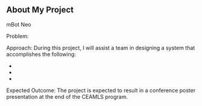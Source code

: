 ## About My Project

mBot Neo

Problem: 

Approach: During this project, I will assist a team in designing a system that accomplishes the following:

  - 
  -
  - 

Expected Outcome: The project is expected to result in a conference poster presentation at the end of the CEAMLS program.


